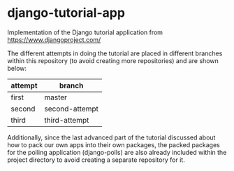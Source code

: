 django-tutorial-app
===================

Implementation of the Django tutorial application from https://www.djangoproject.com/

The different attempts in doing the tutorial are placed in different branches within this repository (to avoid creating more repositories) and are shown below:

| attempt | branch         |
| ------- | -------------- |
| first   | master         |
| second  | second-attempt |
| third   | third-attempt  |

Additionally, since the last advanced part of the tutorial discussed about how to pack our own apps into their own packages, the packed packages for the polling application (django-polls) are also already included within the project directory to avoid creating a separate repository for it.